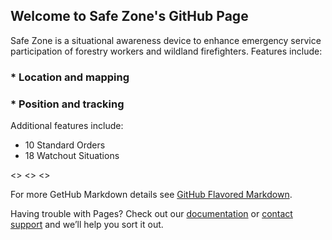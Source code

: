 ## Welcome to Safe Zone's GitHub Page

Safe Zone is a situational awareness device to enhance emergency service participation of forestry workers and wildland firefighters. Features include:

### * Location and mapping
### * Position and tracking 

Additional features include:
- 10 Standard Orders
- 18 Watchout Situations

<>
<>
<>



For more GetHub Markdown details see [GitHub Flavored Markdown](https://guides.github.com/features/mastering-markdown/).

Having trouble with Pages? Check out our [documentation](https://help.github.com/categories/github-pages-basics/) or [contact support](https://github.com/contact) and we’ll help you sort it out.
